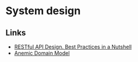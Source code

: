 # System design

## Links
* [RESTful API Design. Best Practices in a Nutshell](https://phauer.com/2015/restful-api-design-best-practices/)
* [Anemic Domain Model](https://martinfowler.com/bliki/AnemicDomainModel.html)